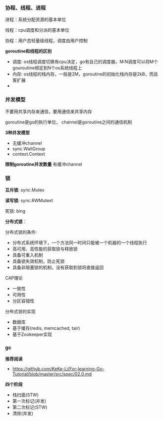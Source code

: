 ### 协程、线程、进程

进程：系统分配资源的基本单位

线程：cpu调度和分派的基本单位

协程：用户态轻量级线程，调度由用户控制

**goroutine和线程的区别**
- 调度: os线程调度切换有cpu决定，go有自己的调度器，M:N调度可以将M个gouroutine绑定到N个os系统线程上
- 内存: os线程的栈内存，一般是2M，goroutine的初始化栈内存是2kB，而且客扩展
- 

### 并发模型

不要用共享内存来通信，要用通信来共享内存

goroutine是go的执行单位， channel是goroutine之间的通信机制

**3种并发模型**

- 无缓冲channel
- sync.WaitGroup
- context.Context

**限制goroutine并发数量**
有缓冲channel

### 锁

**互斥锁**: sync.Mutex

**读写锁**: sync.RWMutext

死锁: bing

**分布式锁**： 

分布式锁的条件:

- 分布式系统环境下，一个方法同一时间只能被一个机器的一个线程执行
- 高可用、高性能的获取锁与释放锁
- 具备可重入机制
- 具备锁失效机制，防止死锁
- 具备非阻塞锁的机制，没有获取到锁将直接返回

CAP理论

- 一致性
- 可用性
- 分区容错性

分布式锁的实现

- 数据库
- 基于缓存(redis, memcached, tair)
- 基于Zookeeper实现

### gc

**推荐阅读**

- https://github.com/KeKe-Li/For-learning-Go-Tutorial/blob/master/src/spec/02.0.md

**四个阶段**

- 栈扫面(STW)
- 第一次标记(并发)
- 第二次标记(STW)
- 清除(并发)

